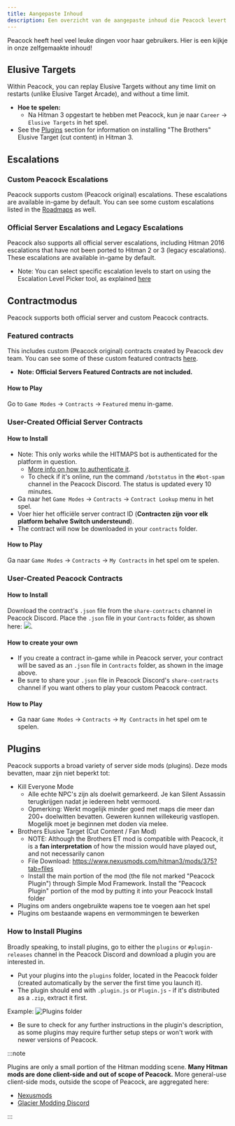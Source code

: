 ```yaml
---
title: Aangepaste Inhoud
description: Een overzicht van de aangepaste inhoud die Peacock levert.
---
```


Peacock heeft heel veel leuke dingen voor haar gebruikers. Hier is een kijkje in onze zelfgemaakte inhoud!

## Elusive Targets

Within Peacock, you can replay Elusive Targets without any time limit on restarts (unlike Elusive Target Arcade), and without a time limit.

- **Hoe te spelen:**
    - Na Hitman 3 opgestart te hebben met Peacock, kun je naar `Career` -> `Elusive Targets` in het spel.
- See the [Plugins](#plugins) section for information on installing "The Brothers" Elusive Target (cut content) in Hitman 3.

## Escalations

### Custom Peacock Escalations

Peacock supports custom (Peacock original) escalations. These escalations are available in-game by default. You can see some custom escalations listed in the [Roadmaps](./roadmaps.mdx) as well.

### Official Server Escalations and Legacy Escalations

Peacock also supports all official server escalations, including Hitman 2016 escalations that have not been ported to Hitman 2 or 3 (legacy escalations). These escalations are available in-game by default.

- Note: You can select specific escalation levels to start on using the Escalation Level Picker tool, as explained [here](./intel/loadout-profiles-elp.md#escalation-level-picker)

## Contractmodus

Peacock supports both official server and custom Peacock contracts.

### Featured contracts

This includes custom (Peacock original) contracts created by Peacock dev team. You can see some of these custom featured contracts [here](./roadmaps.mdx).

- **Note: Official Servers Featured Contracts are not included.**

#### How to Play

Go to `Game Modes` -> `Contracts` -> `Featured` menu in-game.

### User-Created Official Server Contracts

#### How to Install

- Note: This only works while the HITMAPS bot is authenticated for the platform in question.
  - [More info on how to authenticate it](https://bot.hitmaps.com/).
  - To check if it's online, run the command `/botstatus` in the `#bot-spam` channel in the Peacock Discord. The status is updated every 10 minutes.
- Ga naar het `Game Modes` -> `Contracts` -> `Contract Lookup` menu in het spel.
- Voer hier het officiële server contract ID (**Contracten zijn voor elk platform behalve Switch understeund**).
- The contract will now be downloaded in your `contracts` folder.

#### How to Play

Ga naar `Game Modes` -> `Contracts` -> `My Contracts` in het spel om te spelen.

### User-Created Peacock Contracts

#### How to Install

Download the contract's `.json` file from the `share-contracts` channel in Peacock Discord. Place the `.json` file in your `Contracts` folder, as shown here: ![](/img/wiki/contracts_folder.png).

#### How to create your own

- If you create a contract in-game while in Peacock server, your contract will be saved as an `.json` file in `Contracts` folder, as shown in the image above.
- Be sure to share your `.json` file in Peacock Discord's `share-contracts` channel if you want others to play your custom Peacock contract.

#### How to Play

- Ga naar `Game Modes` -> `Contracts` -> `My Contracts` in het spel om te spelen.

## Plugins

Peacock supports a broad variety of server side mods (plugins). Deze mods bevatten, maar zijn niet beperkt tot:

- Kill Everyone Mode
    - Alle echte NPC's zijn als doelwit gemarkeerd. Je kan Silent Assassin terugkrijgen nadat je iedereen hebt vermoord.
    - Opmerking: Werkt mogelijk minder goed met maps die meer dan 200+ doelwitten bevatten. Geweren kunnen willekeurig vastlopen. Mogelijk moet je beginnen met doden via melee.
- Brothers Elusive Target (Cut Content / Fan Mod)
    - NOTE: Although the Brothers ET mod is compatible with Peacock, it is a **fan interpretation** of how the mission would have played out, and not necessarily canon
    - File Download: https://www.nexusmods.com/hitman3/mods/375?tab=files
    - Install the main portion of the mod (the file not marked "Peacock Plugin") through Simple Mod Framework. Install the "Peacock Plugin" portion of the mod by putting it into your Peacock Install folder
- Plugins om anders ongebruikte wapens toe te voegen aan het spel
- Plugins om bestaande wapens en vermommingen te bewerken

### How to Install Plugins

Broadly speaking, to install plugins, go to either the `plugins` or `#plugin-releases` channel in the Peacock Discord and download a plugin you are interested in.

- Put your plugins into the `plugins` folder, located in the Peacock folder (created automatically by the server the first time you launch it).
- The plugin should end with `.plugin.js` or `Plugin.js` - if it's distributed as a `.zip`, extract it first.

Example: ![Plugins folder](/img/wiki/plugins_folder.png)

- Be sure to check for any further instructions in the plugin's description, as some plugins may require further setup steps or won't work with newer versions of Peacock.

:::note

Plugins are only a small portion of the Hitman modding scene. **Many Hitman mods are done client-side and out of scope of Peacock.** More general-use client-side mods, outside the scope of Peacock, are aggregated here:

- [Nexusmods](https://www.nexusmods.com/hitman3)
- [Glacier Modding Discord](https://discord.com/invite/6UDtuYhZP6)

:::
